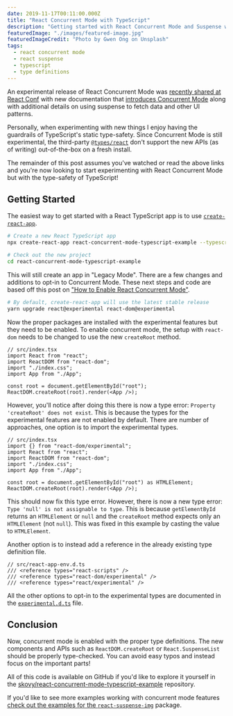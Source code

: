 ```yaml
---
date: 2019-11-17T00:11:00.000Z
title: "React Concurrent Mode with TypeScript"
description: "Getting started with React Concurrent Mode and Suspense with TypeScript."
featuredImage: "./images/featured-image.jpg"
featuredImageCredit: "Photo by Gwen Ong on Unsplash"
tags:
  - react concurrent mode
  - react suspense
  - typescript
  - type definitions
---
```


An experimental release of React Concurrent Mode was
[recently shared at React Conf](https://youtu.be/uXEEL9mrkAQ) with new documentation
that [introduces Concurrent Mode](https://reactjs.org/docs/concurrent-mode-intro.html)
along with additional details on using suspense to fetch data and other UI patterns.

Personally, when experimenting with new things I enjoy having the guardrails of TypeScript's static type-safety. Since Concurrent Mode is still experimental,
the third-party [`@types/react`](https://www.npmjs.com/package/@types/react)
don't support the new APIs (as of writing) out-of-the-box on a fresh install.

The remainder of this post assumes you've watched or read the above links and
you're now looking to start experimenting with React Concurrent Mode but with
the type-safety of TypeScript!

## Getting Started

The easiest way to get started with a React TypeScript app is to use
[`create-react-app`](https://create-react-app.dev/docs/adding-typescript/).

```bash
# Create a new React TypeScript app
npx create-react-app react-concurrent-mode-typescript-example --typescript

# Check out the new project
cd react-concurrent-mode-typescript-example
```

This will still create an app in "Legacy Mode". There are a few changes and
additions to opt-in to Concurrent Mode. These next steps and code are based
off this post on
["How to Enable React Concurrent Mode"](https://kentcdodds.com/blog/how-to-enable-react-concurrent-mode).

```bash
# By default, create-react-app will use the latest stable release
yarn upgrade react@experimental react-dom@experimental
```

Now the proper packages are installed with the experimental features but they
need to be enabled. To enable concurrent mode, the setup with `react-dom` needs
to be changed to use the new `createRoot` method.

```tsx
// src/index.tsx
import React from "react";
import ReactDOM from "react-dom";
import "./index.css";
import App from "./App";

const root = document.getElementById("root");
ReactDOM.createRoot(root).render(<App />);
```

However, you'll notice after doing this there is now a type error:
`Property 'createRoot' does not exist`. This is because the types for the
experimental features are not enabled by default. There are number of approaches,
one option is to import the experimental types.

```tsx{2,8}
// src/index.tsx
import {} from "react-dom/experimental";
import React from "react";
import ReactDOM from "react-dom";
import "./index.css";
import App from "./App";

const root = document.getElementById("root") as HTMLElement;
ReactDOM.createRoot(root).render(<App />);
```

This should now fix this type error. However, there is now a new type error:
`Type 'null' is not assignable to type`. This is because `getElementById` returns
an `HTMLElement` or `null` and the `createRoot` method expects only an
`HTMLElement` (not `null`). This was fixed in this example by casting the value
to `HTMLElement`.

Another option is to instead add a reference in the already existing type
definition file.

```typescript{3-4}
// src/react-app-env.d.ts
/// <reference types="react-scripts" />
/// <reference types="react-dom/experimental" />
/// <reference types="react/experimental" />
```

All the other options to opt-in to the experimental types are documented in the
[`experimental.d.ts`](https://github.com/DefinitelyTyped/DefinitelyTyped/blob/cdf01cf33d2db0f25558413ce3ba98b472c4dd07/types/react/experimental.d.ts) file.

## Conclusion

Now, concurrent mode is enabled with the proper type definitions. The new
components and APIs such as `ReactDOM.createRoot` or `React.SuspenseList` should
be properly type-checked. You can avoid easy typos and instead focus on the
important parts!

All of this code is available on GitHub if you'd like to explore it yourself
in the [skovy/react-concurrent-mode-typescript-example](https://github.com/skovy/react-concurrent-mode-typescript-example)
repository.

If you'd like to see more examples working with concurrent mode features
[check out the examples for the `react-suspense-img`](https://react-suspense-img.netlify.com/) package.
